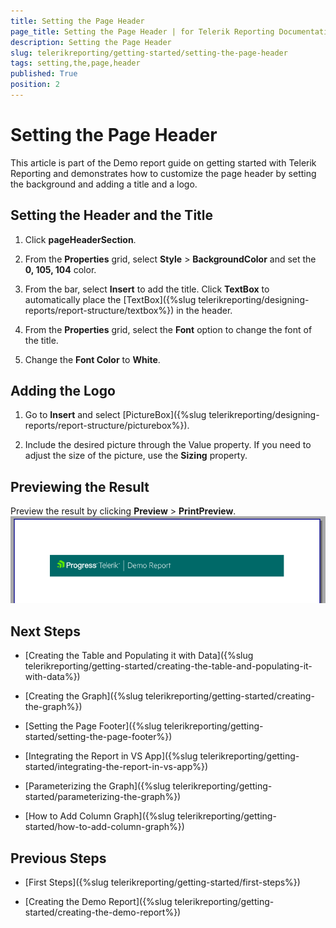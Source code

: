 ```yaml
---
title: Setting the Page Header
page_title: Setting the Page Header | for Telerik Reporting Documentation
description: Setting the Page Header
slug: telerikreporting/getting-started/setting-the-page-header
tags: setting,the,page,header
published: True
position: 2
---
```


# Setting the Page Header



This article is part of the Demo report guide on getting started with Telerik Reporting and demonstrates
        how to customize the page header by setting the background and adding a title and a logo.
      

## Setting the Header and the Title

1. Click __pageHeaderSection__.
            

1. From the __Properties__ grid, select __Style__ > __BackgroundColor__
              and set the __0, 105, 104__ color.
            

1. From the bar, select __Insert__ to add the title. Click __TextBox__
              to automatically place the [TextBox]({%slug telerikreporting/designing-reports/report-structure/textbox%}) in the header.
            

1. From the __Properties__ grid, select the __Font__ option to change the font of the title.
            

1. Change the __Font Color__ to __White__.
            

## Adding the Logo

1. Go to __Insert__ and select [PictureBox]({%slug telerikreporting/designing-reports/report-structure/picturebox%}).
            

1. Include the desired picture through the Value property. If you need to adjust the size of the picture, use the __Sizing__ property.
            

## Previewing the Result

Preview the result by clicking __Preview__ > __PrintPreview__.
        ![Page Header](images/PageHeader.PNG)

## Next Steps

* [Creating the Table and Populating it with Data]({%slug telerikreporting/getting-started/creating-the-table-and-populating-it-with-data%})

* [Creating the Graph]({%slug telerikreporting/getting-started/creating-the-graph%})

* [Setting the Page Footer]({%slug telerikreporting/getting-started/setting-the-page-footer%})

* [Integrating the Report in VS App]({%slug telerikreporting/getting-started/integrating-the-report-in-vs-app%})

* [Parameterizing the Graph]({%slug telerikreporting/getting-started/parameterizing-the-graph%})

* [How to Add Column Graph]({%slug telerikreporting/getting-started/how-to-add-column-graph%})

## Previous Steps

* [First Steps]({%slug telerikreporting/getting-started/first-steps%})

* [Creating the Demo Report]({%slug telerikreporting/getting-started/creating-the-demo-report%})

